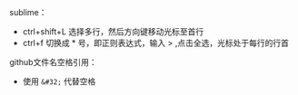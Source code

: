 sublime： 
- ctrl+shift+L 选择多行，然后方向键移动光标至首行
- ctrl+f 切换成 * 号，即正则表达式，输入 > ,点击全选，光标处于每行的行首

github文件名空格引用：
- 使用 `&#32;` 代替空格
